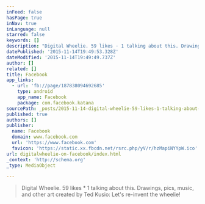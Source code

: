 ```yaml
---
inFeed: false
hasPage: true
inNav: true
inLanguage: null
starred: false
keywords: []
description: "Digital Wheelie. 59 likes · 1 talking about this. Drawings, pics, music, and other art created by Ted Kusio: Let's re-invent the wheelie!"
datePublished: '2015-11-14T19:49:53.328Z'
dateModified: '2015-11-14T19:49:49.737Z'
author: []
related: []
title: Facebook
app_links:
  - url: 'fb://page/187838094692685'
    type: android
    app_name: Facebook
    package: com.facebook.katana
sourcePath: _posts/2015-11-14-digital-wheelie-59-likes-1-talking-about-this-drawings.md
published: true
authors: []
publisher:
  name: Facebook
  domain: www.facebook.com
  url: 'https://www.facebook.com'
  favicon: 'https://static.xx.fbcdn.net/rsrc.php/yV/r/hzMapiNYYpW.ico'
url: digitalwheelie-on-facebook/index.html
_context: 'http://schema.org'
_type: MediaObject

---
```

> Digital Wheelie&period; 59 likes \* 1 talking about this&period; Drawings&comma; pics&comma; music&comma; and other art created by Ted Kusio&colon; Let's re-invent the wheelie&excl;